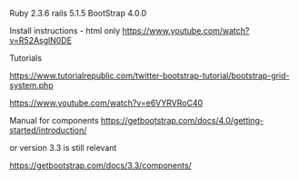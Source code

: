 Ruby 2.3.6
rails 5.1.5
BootStrap 4.0.0

Install instructions - html only
https://www.youtube.com/watch?v=R52AsglN0DE

Tutorials

https://www.tutorialrepublic.com/twitter-bootstrap-tutorial/bootstrap-grid-system.php

https://www.youtube.com/watch?v=e6VYRVRoC40

Manual for components
https://getbootstrap.com/docs/4.0/getting-started/introduction/

or version 3.3 is still relevant

https://getbootstrap.com/docs/3.3/components/